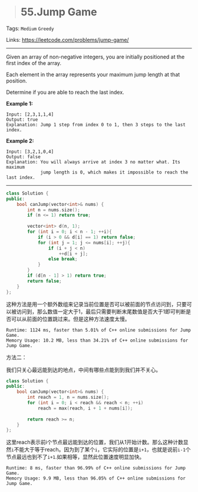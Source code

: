 > # 55.Jump Game

Tags: `Medium` `Greedy`

Links: <https://leetcode.com/problems/jump-game/>

---

Given an array of non-negative integers, you are initially positioned at the first index of the array.

Each element in the array represents your maximum jump length at that position.

Determine if you are able to reach the last index.

**Example 1:**

```
Input: [2,3,1,1,4]
Output: true
Explanation: Jump 1 step from index 0 to 1, then 3 steps to the last index.
```

**Example 2:**

```
Input: [3,2,1,0,4]
Output: false
Explanation: You will always arrive at index 3 no matter what. Its maximum
             jump length is 0, which makes it impossible to reach the last index.
```

---

```c++
class Solution {
public:
    bool canJump(vector<int>& nums) {
        int n = nums.size();
        if (n <= 1) return true;
        
        vector<int> d(n, 1);
        for (int i = 0; i < n - 1; ++i){
            if (i > 0 && d[i] == 1) return false;
            for (int j = 1; j <= nums[i]; ++j){
                if (i + j < n)
                    ++d[i + j];
                else break;
            }
        }
        if (d[n - 1] > 1) return true;
        return false;
    }
};
```

这种方法是用一个额外数组来记录当前位置是否可以被前面的节点访问到，只要可以被访问到，那么数值一定大于1，最后只需要判断末尾数值是否大于1即可判断是否可以从前面的位置跳过来。但是这种方法速度太慢。

```
Runtime: 1124 ms, faster than 5.01% of C++ online submissions for Jump Game.
Memory Usage: 10.2 MB, less than 34.21% of C++ online submissions for Jump Game.
```



方法二：

我们只关心最远能到达的地点，中间有哪些点能到到我们并不关心。

```c++
class Solution {
public:
    bool canJump(vector<int>& nums) {
        int reach = 1, n = nums.size();
        for (int i = 0; i < reach && reach < n; ++i)
            reach = max(reach, i + 1 + nums[i]);
        
        return reach >= n;
    }
};
```

这里reach表示前i个节点最远能到达的位置，我们从1开始计数。那么这种计数显然`i`不能大于等于reach。因为到了某个`i`，它实际的位置是`i+1`，也就是说前`i-1`个节点最远也到不了`i+1`.如果相等，显然此位置速度明显加快。

```
Runtime: 8 ms, faster than 96.99% of C++ online submissions for Jump Game.
Memory Usage: 9.9 MB, less than 96.05% of C++ online submissions for Jump Game.
```


